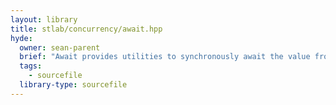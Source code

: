 ```yaml
---
layout: library
title: stlab/concurrency/await.hpp
hyde:
  owner: sean-parent
  brief: "Await provides utilities to synchronously await the value from a `future` and to notify the default executor that a task is waiting. Blocking calls are discouraged because they may lead to deadlocks or thread explosions.\n\nThere is a good presentation of the issues [here](https://youtu.be/Z86b3Rd09sE).\n"
  tags:
    - sourcefile
  library-type: sourcefile
---
```

